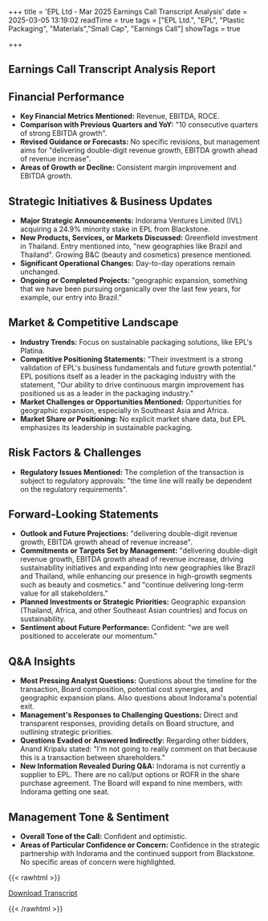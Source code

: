 +++
title = 'EPL Ltd - Mar 2025 Earnings Call Transcript Analysis'
date = 2025-03-05 13:19:02
readTime = true
tags = ["EPL Ltd.", "EPL", "Plastic Packaging", "Materials","Small Cap", "Earnings Call"]
showTags = true

+++



## Earnings Call Transcript Analysis Report
## Financial Performance

*   **Key Financial Metrics Mentioned:** Revenue, EBITDA, ROCE.
*   **Comparison with Previous Quarters and YoY:** "10 consecutive quarters of strong EBITDA growth".
*   **Revised Guidance or Forecasts:** No specific revisions, but management aims for "delivering double-digit revenue growth, EBITDA growth ahead of revenue increase".
*   **Areas of Growth or Decline:** Consistent margin improvement and EBITDA growth.

## Strategic Initiatives & Business Updates

*   **Major Strategic Announcements:** Indorama Ventures Limited (IVL) acquiring a 24.9% minority stake in EPL from Blackstone.
*   **New Products, Services, or Markets Discussed:** Greenfield investment in Thailand. Entry mentioned into, "new geographies like Brazil and Thailand". Growing B&C (beauty and cosmetics) presence mentioned.
*   **Significant Operational Changes:** Day-to-day operations remain unchanged.
*   **Ongoing or Completed Projects:** "geographic expansion, something that we have been pursuing organically over the last few years, for example, our entry into Brazil."

## Market & Competitive Landscape

*   **Industry Trends:** Focus on sustainable packaging solutions, like EPL's Platina.
*   **Competitive Positioning Statements:** "Their investment is a strong validation of EPL's business fundamentals and future growth potential." EPL positions itself as a leader in the packaging industry with the statement, "Our ability to drive continuous margin improvement has positioned us as a leader in the packaging industry."
*   **Market Challenges or Opportunities Mentioned:** Opportunities for geographic expansion, especially in Southeast Asia and Africa.
*   **Market Share or Positioning:** No explicit market share data, but EPL emphasizes its leadership in sustainable packaging.

## Risk Factors & Challenges

*   **Regulatory Issues Mentioned:** The completion of the transaction is subject to regulatory approvals: "the time line will really be dependent on the regulatory requirements".

## Forward-Looking Statements

*   **Outlook and Future Projections:** "delivering double-digit revenue growth, EBITDA growth ahead of revenue increase".
*   **Commitments or Targets Set by Management:** "delivering double-digit revenue growth, EBITDA growth ahead of revenue increase, driving sustainability initiatives and expanding into new geographies like Brazil and Thailand, while enhancing our presence in high-growth segments such as beauty and cosmetics." and "continue delivering long-term value for all stakeholders."
*   **Planned Investments or Strategic Priorities:** Geographic expansion (Thailand, Africa, and other Southeast Asian countries) and focus on sustainability.
*   **Sentiment about Future Performance:** Confident: "we are well positioned to accelerate our momentum."

## Q&A Insights

*   **Most Pressing Analyst Questions:** Questions about the timeline for the transaction, Board composition, potential cost synergies, and geographic expansion plans. Also questions about Indorama's potential exit.
*   **Management's Responses to Challenging Questions:** Direct and transparent responses, providing details on Board structure, and outlining strategic priorities.
*   **Questions Evaded or Answered Indirectly:** Regarding other bidders, Anand Kripalu stated: "I'm not going to really comment on that because this is a transaction between shareholders."
*   **New Information Revealed During Q&A:** Indorama is not currently a supplier to EPL. There are no call/put options or ROFR in the share purchase agreement. The Board will expand to nine members, with Indorama getting one seat.

## Management Tone & Sentiment

*   **Overall Tone of the Call:** Confident and optimistic.
*   **Areas of Particular Confidence or Concern:** Confidence in the strategic partnership with Indorama and the continued support from Blackstone. No specific areas of concern were highlighted.



{{< rawhtml >}}

<div class="button-container">    
    <a href="https://www.bseindia.com/stockinfo/AnnPdfOpen.aspx?Pname=ee6bb692-cec4-48b0-9528-0c188db78a2a.pdf" target="_blank" class="report-button">
      <i class="fas fa-file-pdf"></i> Download Transcript
    </a>
</div>
    
{{< /rawhtml >}}
